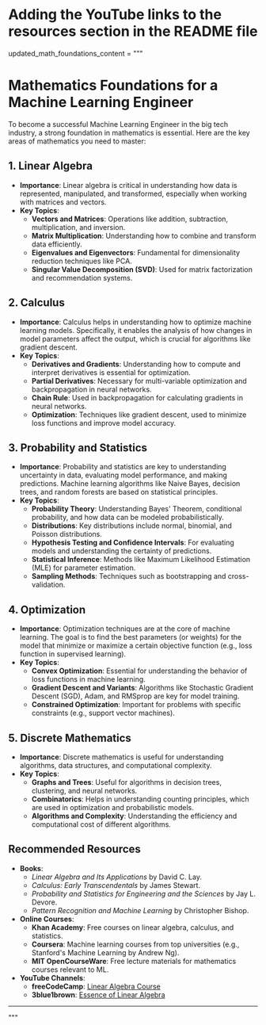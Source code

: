 # Adding the YouTube links to the resources section in the README file

updated_math_foundations_content = """
# Mathematics Foundations for a Machine Learning Engineer

To become a successful Machine Learning Engineer in the big tech industry, a strong foundation in mathematics is essential. Here are the key areas of mathematics you need to master:

## 1. Linear Algebra
- **Importance**: Linear algebra is critical in understanding how data is represented, manipulated, and transformed, especially when working with matrices and vectors.
- **Key Topics**:
  - **Vectors and Matrices**: Operations like addition, subtraction, multiplication, and inversion.
  - **Matrix Multiplication**: Understanding how to combine and transform data efficiently.
  - **Eigenvalues and Eigenvectors**: Fundamental for dimensionality reduction techniques like PCA.
  - **Singular Value Decomposition (SVD)**: Used for matrix factorization and recommendation systems.

## 2. Calculus
- **Importance**: Calculus helps in understanding how to optimize machine learning models. Specifically, it enables the analysis of how changes in model parameters affect the output, which is crucial for algorithms like gradient descent.
- **Key Topics**:
  - **Derivatives and Gradients**: Understanding how to compute and interpret derivatives is essential for optimization.
  - **Partial Derivatives**: Necessary for multi-variable optimization and backpropagation in neural networks.
  - **Chain Rule**: Used in backpropagation for calculating gradients in neural networks.
  - **Optimization**: Techniques like gradient descent, used to minimize loss functions and improve model accuracy.

## 3. Probability and Statistics
- **Importance**: Probability and statistics are key to understanding uncertainty in data, evaluating model performance, and making predictions. Machine learning algorithms like Naive Bayes, decision trees, and random forests are based on statistical principles.
- **Key Topics**:
  - **Probability Theory**: Understanding Bayes' Theorem, conditional probability, and how data can be modeled probabilistically.
  - **Distributions**: Key distributions include normal, binomial, and Poisson distributions.
  - **Hypothesis Testing and Confidence Intervals**: For evaluating models and understanding the certainty of predictions.
  - **Statistical Inference**: Methods like Maximum Likelihood Estimation (MLE) for parameter estimation.
  - **Sampling Methods**: Techniques such as bootstrapping and cross-validation.

## 4. Optimization
- **Importance**: Optimization techniques are at the core of machine learning. The goal is to find the best parameters (or weights) for the model that minimize or maximize a certain objective function (e.g., loss function in supervised learning).
- **Key Topics**:
  - **Convex Optimization**: Essential for understanding the behavior of loss functions in machine learning.
  - **Gradient Descent and Variants**: Algorithms like Stochastic Gradient Descent (SGD), Adam, and RMSprop are key for model training.
  - **Constrained Optimization**: Important for problems with specific constraints (e.g., support vector machines).

## 5. Discrete Mathematics
- **Importance**: Discrete mathematics is useful for understanding algorithms, data structures, and computational complexity.
- **Key Topics**:
  - **Graphs and Trees**: Useful for algorithms in decision trees, clustering, and neural networks.
  - **Combinatorics**: Helps in understanding counting principles, which are used in optimization and probabilistic models.
  - **Algorithms and Complexity**: Understanding the efficiency and computational cost of different algorithms.

## Recommended Resources
- **Books**:
  - *Linear Algebra and Its Applications* by David C. Lay.
  - *Calculus: Early Transcendentals* by James Stewart.
  - *Probability and Statistics for Engineering and the Sciences* by Jay L. Devore.
  - *Pattern Recognition and Machine Learning* by Christopher Bishop.
- **Online Courses**:
  - **Khan Academy**: Free courses on linear algebra, calculus, and statistics.
  - **Coursera**: Machine learning courses from top universities (e.g., Stanford's Machine Learning by Andrew Ng).
  - **MIT OpenCourseWare**: Free lecture materials for mathematics courses relevant to ML.
- **YouTube Channels**:
  - **freeCodeCamp**: [Linear Algebra Course](https://www.youtube.com/watch?v=rSjt1E9WHaQ)
  - **3blue1brown**: [Essence of Linear Algebra](https://www.youtube.com/watch?v=fNk_zzaMoSs&list=PLZHQObOWTQDPD3MizzM2xVFitgF8hE_ab)

---
"""
